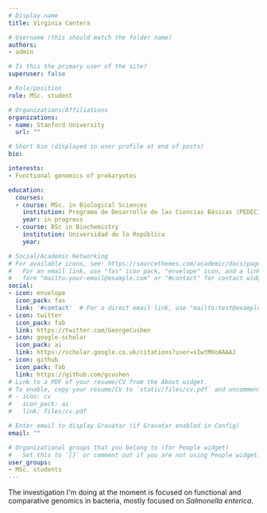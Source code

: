 ```yaml
---
# Display name
title: Virginia Cantera

# Username (this should match the folder name)
authors:
- admin

# Is this the primary user of the site?
superuser: false

# Role/position
role: MSc. student

# Organizations/Affiliations
organizations:
- name: Stanford University
  url: ""

# Short bio (displayed in user profile at end of posts)
bio: 

interests:
- Functional genomics of prokaryotes

education:
  courses:
  - course: MSc. in Biological Sciences
    institution: Programa de Desarrollo de las Ciencias Básicas (PEDECIBA)
    year: in progress
  - course: BSc in Biochemistry 
    institution: Universidad de la República 
    year: 

# Social/Academic Networking
# For available icons, see: https://sourcethemes.com/academic/docs/page-builder/#icons
#   For an email link, use "fas" icon pack, "envelope" icon, and a link in the
#   form "mailto:your-email@example.com" or "#contact" for contact widget.
social:
- icon: envelope
  icon_pack: fas
  link: '#contact'  # For a direct email link, use "mailto:test@example.org".
- icon: twitter
  icon_pack: fab
  link: https://twitter.com/GeorgeCushen
- icon: google-scholar
  icon_pack: ai
  link: https://scholar.google.co.uk/citations?user=sIwtMXoAAAAJ
- icon: github
  icon_pack: fab
  link: https://github.com/gcushen
# Link to a PDF of your resume/CV from the About widget.
# To enable, copy your resume/CV to `static/files/cv.pdf` and uncomment the lines below.
# - icon: cv
#   icon_pack: ai
#   link: files/cv.pdf

# Enter email to display Gravatar (if Gravatar enabled in Config)
email: ""

# Organizational groups that you belong to (for People widget)
#   Set this to `[]` or comment out if you are not using People widget.
user_groups:
- MSc. students
---
```


The investigation I'm doing at the moment is focused on functional and comparative genomics in bacteria, mostly focused on *Salmonella enterica*.
